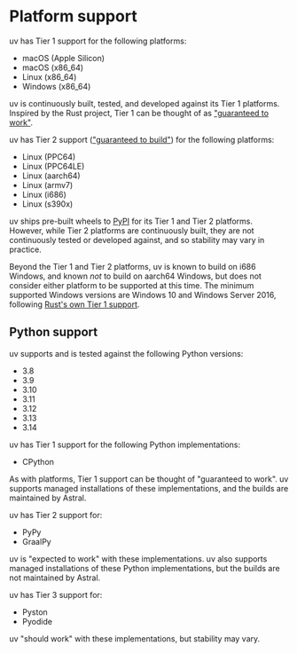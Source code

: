 # Platform support

uv has Tier 1 support for the following platforms:

- macOS (Apple Silicon)
- macOS (x86_64)
- Linux (x86_64)
- Windows (x86_64)

uv is continuously built, tested, and developed against its Tier 1 platforms. Inspired by the Rust
project, Tier 1 can be thought of as
["guaranteed to work"](https://doc.rust-lang.org/beta/rustc/platform-support.html).

uv has Tier 2 support
(["guaranteed to build"](https://doc.rust-lang.org/beta/rustc/platform-support.html)) for the
following platforms:

- Linux (PPC64)
- Linux (PPC64LE)
- Linux (aarch64)
- Linux (armv7)
- Linux (i686)
- Linux (s390x)

uv ships pre-built wheels to [PyPI](https://pypi.org/project/uv/) for its Tier 1 and Tier 2
platforms. However, while Tier 2 platforms are continuously built, they are not continuously tested
or developed against, and so stability may vary in practice.

Beyond the Tier 1 and Tier 2 platforms, uv is known to build on i686 Windows, and known _not_ to
build on aarch64 Windows, but does not consider either platform to be supported at this time. The
minimum supported Windows versions are Windows 10 and Windows Server 2016, following
[Rust's own Tier 1 support](https://blog.rust-lang.org/2024/02/26/Windows-7.html).

## Python support

uv supports and is tested against the following Python versions:

- 3.8
- 3.9
- 3.10
- 3.11
- 3.12
- 3.13
- 3.14

uv has Tier 1 support for the following Python implementations:

- CPython

As with platforms, Tier 1 support can be thought of "guaranteed to work". uv supports managed
installations of these implementations, and the builds are maintained by Astral.

uv has Tier 2 support for:

- PyPy
- GraalPy

uv is "expected to work" with these implementations. uv also supports managed installations of these
Python implementations, but the builds are not maintained by Astral.

uv has Tier 3 support for:

- Pyston
- Pyodide

uv "should work" with these implementations, but stability may vary.
